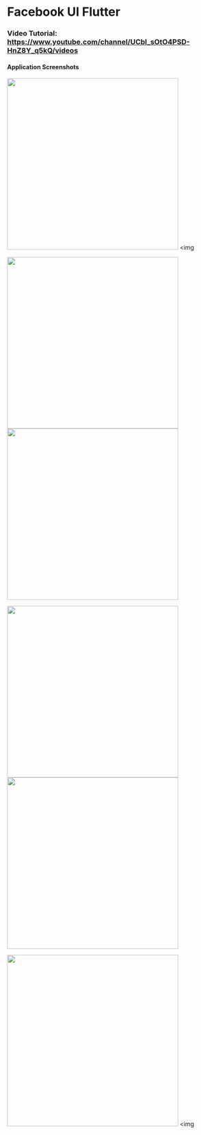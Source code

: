# Facebook UI Flutter
### Video Tutorial: https://www.youtube.com/channel/UCbl_sOtO4PSD-HnZ8Y_q5kQ/videos
#### Application Screenshots


<img src="https://github.com/Mhassanbughio/Facbook_UI_Flutter/blob/main/Screenshots/1.png" width="400" />  <img 
                                                                                                                     
<img src="https://github.com/geekyshow1/flutter_facebook_lite_ui/blob/master/Screenshots/10.png" width="400" />  <img src="https://github.com/Mhassanbughio/Facbook_UI_Flutter/blob/main/Screenshots/9.png" width="400" />

<img src="https://github.com/Mhassanbughio/Facbook_UI_Flutter/blob/main/Screenshots/8.png" width="400" />  <img src="https://github.com/Mhassanbughio/Facbook_UI_Flutter/blob/main/Screenshots/7.png" width="400" />


<img src="https://github.com/Mhassanbughio/Facbook_UI_Flutter/blob/main/Screenshots/5.png" width="400" />  <img                                                                        

